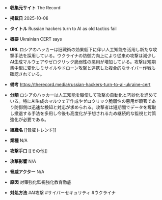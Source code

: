 - **収集元サイト**
The Record

- **掲載日**
2025-10-08

- **タイトル**
Russian hackers turn to AI as old tactics fail

- **概要**
Ukrainian CERT says

- **URL**
ロシアのハッカーは旧戦術の効果低下に伴い人工知能を活用し新たな攻撃手法を採用している。ウクライナの防御力向上により従来の攻撃は減少しAI生成マルウェアやゼロクリック脆弱性の悪用が増加している。攻撃は短期集中型に変化しミサイルやドローン攻撃と連携した複合的なサイバー作戦も確認されている。

- **備考**
https://therecord.media/russian-hackers-turn-to-ai-ukraine-cert

- **分類**
ロシアのハッカーは人工知能を駆使して攻撃の自動化と巧妙化を進めている。特にAI生成のマルウェア作成やゼロクリック脆弱性の悪用が顕著であり防御側は迅速な検知と対応が求められる。攻撃者は短期間でデータを奪取し撤退する手法を多用し今後も高度化が予想されるため継続的な監視と対策強化が必要である。

- **組織名**
[[脅威トレンド]]

- **業種**
N/A

- **攻撃手口**
[[その他]]

- **攻撃影響**
N/A

- **脅威アクター**
N/A

- **原因**
対策強化監視強化教育徹底

- **対処方法**
#AI攻撃 #サイバーセキュリティ #ウクライナ
